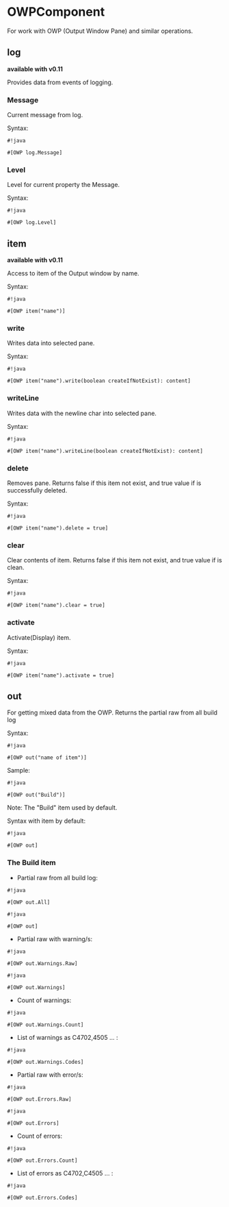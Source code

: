 # OWPComponent #

For work with OWP (Output Window Pane) and similar operations.

## log ##

**available with v0.11**

Provides data from events of logging.

### Message ###

Current message from log.

Syntax:
```
#!java

#[OWP log.Message]
```

### Level ###

Level for current property the Message.

Syntax:
```
#!java

#[OWP log.Level]
```

## item ##

**available with v0.11**

Access to item of the Output window by name.

Syntax:
```
#!java

#[OWP item("name")]
```

### write ###

Writes data into selected pane.

Syntax:
```
#!java

#[OWP item("name").write(boolean createIfNotExist): content]
```

### writeLine ###

Writes data with the newline char into selected pane.

Syntax:
```
#!java

#[OWP item("name").writeLine(boolean createIfNotExist): content]
```

### delete ###

Removes pane. Returns false if this item not exist, and true value if is successfully deleted.

Syntax:
```
#!java

#[OWP item("name").delete = true]
```

### clear ###

Clear contents of item. Returns false if this item not exist, and true value if is clean.

Syntax:
```
#!java

#[OWP item("name").clear = true]
```

### activate ###

Activate(Display) item.

Syntax:
```
#!java

#[OWP item("name").activate = true]
```

## out ##

For getting mixed data from the OWP. Returns the partial raw from all build log

Syntax:
```
#!java

#[OWP out("name of item")]
```
Sample:
```
#!java

#[OWP out("Build")]
```
Note: The "Build" item used by default.

Syntax with item by default:
```
#!java

#[OWP out]
```

### The Build item ###

* Partial raw from all build log:
```
#!java

#[OWP out.All]
```
```
#!java

#[OWP out]
```

* Partial raw with warning/s:
```
#!java

#[OWP out.Warnings.Raw]
```
```
#!java

#[OWP out.Warnings]
```

*  Count of warnings:
```
#!java

#[OWP out.Warnings.Count]
```

* List of warnings as C4702,4505 ... :
```
#!java

#[OWP out.Warnings.Codes]
```

* Partial raw with error/s:
```
#!java

#[OWP out.Errors.Raw]
```
```
#!java

#[OWP out.Errors]
```

* Count of errors:
```
#!java

#[OWP out.Errors.Count]
```

* List of errors as C4702,C4505 ... :
```
#!java

#[OWP out.Errors.Codes]
```


